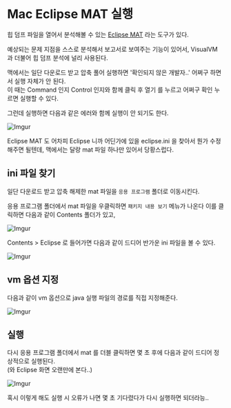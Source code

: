 # Mac Eclipse MAT 실행

힙 덤프 파일을 열어서 분석해볼 수 있는 [Eclipse MAT](https://www.eclipse.org/mat/) 라는 도구가 있다.

예상되는 문제 지점을 스스로 분석해서 보고서로 보여주는 기능이 있어서, VisualVM 과 더불어 힙 덤프 분석에 널리 사용된다.

맥에서는 일단 다운로드 받고 압축 풀어 실행하면 '확인되지 않은 개발자..' 어쩌구 하면서 실행 자체가 안 된다.  
이 때는 Command 인지 Control 인지와 함께 클릭 후 열기 를 누르고 어쩌구 확인 누르면 실행할 수 있다.

그런데 실행하면 다음과 같은 에러와 함께 실행이 안 되기도 한다.

![Imgur](https://i.imgur.com/UOynHoo.png)

Eclipse MAT 도 어차피 Eclipse 니까 어딘가에 있을 eclipse.ini 을 찾아서 뭔가 수정해주면 될텐데, 맥에서는 달랑 mat 파일 하나만 있어서 당황스럽다.


## ini 파일 찾기

일단 다운로드 받고 압축 해제한 mat 파일을 `응용 프로그램` 폴더로 이동시킨다.

응용 프로그램 폴더에서 mat 파일을 우클릭하면 `패키지 내용 보기` 메뉴가 나온다 이를 클릭하면 다음과 같이 Contents 폴더가 있고,

![Imgur](https://i.imgur.com/lKmmjfU.png)

Contents > Eclipse 로 들어가면 다음과 같이 드디어 반가운 ini 파일을 볼 수 있다.

![Imgur](https://i.imgur.com/9kxbLZy.png)

## vm 옵션 지정

다음과 같이 vm 옵션으로 java 실행 파일의 경로를 직접 지정해준다.

![Imgur](https://i.imgur.com/sJocMmm.png)

## 실행

다시 응용 프로그램 폴더에서 mat 를 더블 클릭하면 몇 초 후에 다음과 같이 드디어 정상적으로 실행된다.  
(와 Eclipse 화면 오랜만에 본다..)

![Imgur](https://i.imgur.com/k7o679h.png)

혹시 이렇게 해도 실행 시 오류가 나면 몇 초 기다렸다가 다시 실행하면 되더라능..





